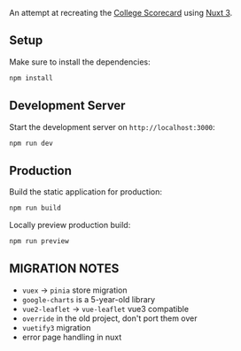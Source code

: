 An attempt at recreating the [College Scorecard](https://github.com/rti-international/scorecard-website) using [Nuxt 3](https://nuxt.com/docs/getting-started/introduction).

## Setup
Make sure to install the dependencies:
```bash
npm install
```

## Development Server
Start the development server on `http://localhost:3000`:

```bash
npm run dev
```

## Production

Build the static application for production:
```bash
npm run build
```

Locally preview production build:
```bash
npm run preview
```

## MIGRATION NOTES
- `vuex` -> `pinia` store migration
- `google-charts` is a 5-year-old library
- `vue2-leaflet` -> `vue-leaflet` vue3 compatible
- `override` in the old project, don't port them over
- `vuetify3` migration
- error page handling in nuxt